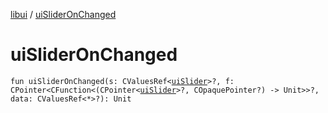 [libui](README.md) / [uiSliderOnChanged](ui-slider-on-changed.md)

# uiSliderOnChanged

`fun uiSliderOnChanged(s: CValuesRef<`[`uiSlider`](ui-slider.md)`>?, f: CPointer<CFunction<(CPointer<`[`uiSlider`](ui-slider.md)`>?, COpaquePointer?) -> Unit>>?, data: CValuesRef<*>?): Unit`
